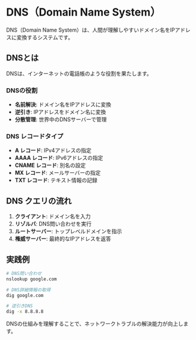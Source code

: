 # DNS（Domain Name System）

DNS（Domain Name System）は、人間が理解しやすいドメイン名をIPアドレスに変換するシステムです。

## DNSとは

DNSは、インターネットの電話帳のような役割を果たします。

### DNSの役割

- **名前解決**: ドメイン名をIPアドレスに変換
- **逆引き**: IPアドレスをドメイン名に変換
- **分散管理**: 世界中のDNSサーバーで管理

### DNS レコードタイプ

- **A レコード**: IPv4アドレスの指定
- **AAAA レコード**: IPv6アドレスの指定
- **CNAME レコード**: 別名の設定
- **MX レコード**: メールサーバーの指定
- **TXT レコード**: テキスト情報の記録

## DNS クエリの流れ

1. **クライアント**: ドメイン名を入力
2. **リゾルバ**: DNS問い合わせを実行
3. **ルートサーバー**: トップレベルドメインを指示
4. **権威サーバー**: 最終的なIPアドレスを返答

## 実践例

```bash
# DNS問い合わせ
nslookup google.com

# DNS詳細情報の取得
dig google.com

# 逆引きDNS
dig -x 8.8.8.8
```

DNSの仕組みを理解することで、ネットワークトラブルの解決能力が向上します。